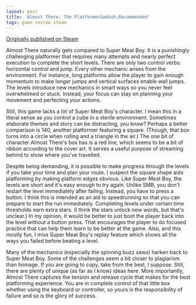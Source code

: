 ```yaml
---
layout: post
title: 'Almost There: The Platformer&mdash;Recommended'
tags: game review steam
---
```


[Originally published on Steam](https://steamcommunity.com/id/jlericson/recommended/951940/)


 Almost There naturally gets compared to Super Meat Boy. It is a punishingly challenging platformer that requires many attempts and nearly perfect execution to complete the short levels. There are only two control verbs: horizontal control and jump. Every other mechanic arises from the environment. For instance, long platforms allow the player to gain enough momentum to make longer jumps and vertical surfaces enable wall jumps. The levels introduce new mechanics in smart ways so you never feel overwhelmed or stuck. Instead, your focus can stay on planning your movement and perfecting your actions.
 

 

 Still, this game lacks a lot of Super Meat Boy's character. I mean this in a literal sense as you control a cube in a sterile environment. Sometimes elaborate themes and story can be distracting, you know? Perhaps a better comparison is 140, another platformer featuring a square. (Though, that box turns into a circle when rolling and a triangle in the air.)  The one bit of character Almost There's box has is a red line, which seems to be a bit of ribbon according to the cover art. It serves a useful purpose of streaming behind to show where you've travelled.
 

 

 Despite being demanding, it is possible to make progress through the levels if you take your time and plan your route. I suspect the square shape aids platforming by making platform edges obvious. Like Super Meat Boy, the levels are short and it's easy enough to try again. Unlike SMB, you don't restart the level immediately after failing. Instead, you have to press a button. I think this is intended as an aid to speedrunning so that you can prepare to start the run immediately. Completing levels under certain time thresholds earn extra stars. (I think the stars unlock new words, but that's unclear.) In my opinion, it would be better to just boot the player back into the level without a button press. That encourages the player to do focused practice that can help them learn to be better at the game. Also, and this mostly fun, I miss Super Meat Boy's replay feature which shows all the ways you failed before beating a level.
 

 

 Many of the mechanics (especially the spinning buzz saws) harken back to Super Meat Boy. Some of the challenges seem a bit closer to plagiarism than homage.  If you are going to copy, take from the best, I suppose. Still, there are plenty of unique (as far as I know) ideas here. More importantly, Almost There captures the tension and release cycle that makes for the best platforming experience. You are in complete control of that little box whether using the keyboard or controller, so yours is the responsibility of failure and so is the glory of success.
